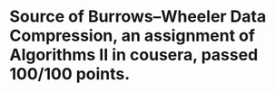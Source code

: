 # Source of Burrows–Wheeler Data Compression, an assignment of Algorithms II in cousera, passed 100/100 points.
